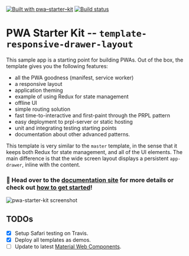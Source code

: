 [![Built with pwa–starter–kit](https://img.shields.io/badge/built_with-pwa–starter–kit_-blue.svg)](https://github.com/Polymer/pwa-starter-kit "Built with pwa–starter–kit")
[![Build status](https://api.travis-ci.org/Polymer/pwa-starter-kit.svg?branch=template-responsive-drawer-layout)](https://travis-ci.org/Polymer/pwa-starter-kit)

# PWA Starter Kit -- `template-responsive-drawer-layout`

This sample app is a starting point for building PWAs. Out of the box, the template
gives you the following features:
- all the PWA goodness (manifest, service worker)
- a responsive layout
- application theming
- example of using Redux for state management
- offline UI
- simple routing solution
- fast time-to-interactive and first-paint through the PRPL pattern
- easy deployment to prpl-server or static hosting
- unit and integrating testing starting points
- documentation about other advanced patterns.

This template is very similar to the `master` template, in the sense that it keeps both Redux for state management, and all of the UI elements. The main difference is that the wide screen layout displays a persistent `app-drawer`, inline with the content.

### 📖 Head over to the [documentation site](https://pwa-starter-kit.polymer-project.org/) for more details or check out [how to get started](https://pwa-starter-kit.polymer-project.org/setup)!

![pwa-starter-kit screenshot](https://user-images.githubusercontent.com/116360/39718020-dd60403e-51e9-11e8-9384-e019a6775841.png)

## TODOs

- [x] Setup Safari testing on Travis.
- [x] Deploy all templates as demos.
- [ ] Update to latest [Material Web Components](https://github.com/material-components/material-components-web-components).
